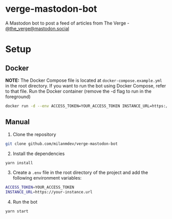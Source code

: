 # verge-mastodon-bot
A Mastodon bot to post a feed of articles from The Verge - [@the_verge@mastodon.social](https://mastodon.social/@the_verge)

# Setup
## Docker
**NOTE:** The Docker Compose file is located at `docker-compose.example.yml` in the root directory. If you want to run the bot using Docker Compose, refer to that file.
Run the Docker container (remove the -d flag to run in the foreground)
```bash
docker run -d --env ACCESS_TOKEN=YOUR_ACCESS_TOKEN INSTANCE_URL=https://your-instance.url --name verge-mastodon-bot ghcr.io/milanmdev/verge-mastodon-bot
```
## Manual
1. Clone the repository
```bash
git clone github.com/milanmdev/verge-mastodon-bot
```
2. Install the dependencies
```bash
yarn install
```
3. Create a `.env` file in the root directory of the project and add the following environment variables:
```bash
ACCESS_TOKEN=YOUR_ACCESS_TOKEN
INSTANCE_URL=https://your-instance.url
```
4. Run the bot
```bash
yarn start
```